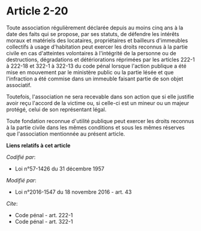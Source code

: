 # Article 2-20

Toute association régulièrement déclarée depuis au moins cinq ans à la date des faits qui se propose, par ses statuts, de
défendre les intérêts moraux et matériels des locataires, propriétaires et bailleurs d'immeubles collectifs à usage
d'habitation peut exercer les droits reconnus à la partie civile en cas d'atteintes volontaires à l'intégrité de la personne
ou de destructions, dégradations et détériorations réprimées par les articles 222-1 à 222-18 et 322-1 à 322-13 du code pénal
lorsque l'action publique a été mise en mouvement par le ministère public ou la partie lésée et que l'infraction a été
commise dans un immeuble faisant partie de son objet associatif. 

Toutefois, l'association ne sera recevable dans son action que si elle justifie avoir reçu l'accord de la victime ou, si
celle-ci est un mineur ou un majeur protégé, celui de son représentant légal.

Toute fondation reconnue d'utilité publique peut exercer les droits reconnus à la partie civile dans les mêmes conditions et
sous les mêmes réserves que l'association mentionnée au présent article.

**Liens relatifs à cet article**

_Codifié par_:

  - Loi n°57-1426 du 31 décembre 1957

_Modifié par_:

  - Loi n°2016-1547 du 18 novembre 2016 - art. 43

_Cite_:

  - Code pénal - art. 222-1
  - Code pénal - art. 322-1
